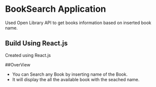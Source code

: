 # BookSearch Application
Used Open Library API to get books information based on inserted book name.

## Build Using React.js 
Created using React.js 

##OverView
- You can Search any Book by inserting name of the Book.
- It will display the all the available book with the seached name.
